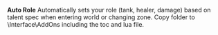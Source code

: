 **Auto Role**
Automatically sets your role (tank, healer, damage) based on talent spec when entering world or changing zone.
Copy folder to \Interface\AddOns including the toc and lua file.
